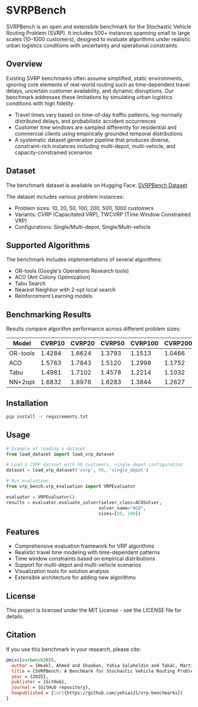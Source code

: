 # SVRPBench

SVRPBench is an open and extensible benchmark for the Stochastic Vehicle Routing Problem (SVRP). It includes 500+ instances spanning small to large scales (10–1000 customers), designed to evaluate algorithms under realistic urban logistics conditions with uncertainty and operational constraints.

## Overview

Existing SVRP benchmarks often assume simplified, static environments, ignoring core elements of real-world routing such as time-dependent travel delays, uncertain customer availability, and dynamic disruptions. Our benchmark addresses these limitations by simulating urban logistics conditions with high fidelity:

- Travel times vary based on time-of-day traffic patterns, log-normally distributed delays, and probabilistic accident occurrences
- Customer time windows are sampled differently for residential and commercial clients using empirically grounded temporal distributions
- A systematic dataset generation pipeline that produces diverse, constraint-rich instances including multi-depot, multi-vehicle, and capacity-constrained scenarios

## Dataset

The benchmark dataset is available on Hugging Face:
[SVRPBench Dataset](https://huggingface.co/datasets/Yahias21/vrp_benchmark/tree/main)

The dataset includes various problem instances:
- Problem sizes: 10, 20, 50, 100, 200, 500, 1000 customers
- Variants: CVRP (Capacitated VRP), TWCVRP (Time Window Constrained VRP)
- Configurations: Single/Multi-depot, Single/Multi-vehicle

## Supported Algorithms

The benchmark includes implementations of several algorithms:
- OR-tools (Google's Operations Research tools)
- ACO (Ant Colony Optimization)
- Tabu Search
- Nearest Neighbor with 2-opt local search
- Reinforcement Learning models

## Benchmarking Results

Results compare algorithm performance across different problem sizes:

| Model    | CVRP10 | CVRP20 | CVRP50 | CVRP100 | CVRP200 | CVRP500 | CVRP1000 |
|----------|--------|--------|--------|---------|---------|---------|----------|
| OR-tools | 1.4284 | 1.6624 | 1.3793 | 1.1513  | 1.0466  | 0.8642  | -        |
| ACO      | 1.5763 | 1.7843 | 1.5120 | 1.2998  | 1.1752  | 1.0371  | 0.9254   |
| Tabu     | 1.4981 | 1.7102 | 1.4578 | 1.2214  | 1.1032  | 0.9723  | 0.8735   |
| NN+2opt  | 1.6832 | 1.8976 | 1.6283 | 1.3844  | 1.2627  | 1.1247  | 1.0123   |

## Installation

```bash
pip install -r requirements.txt
```

## Usage

```python
# Example of loading a dataset
from load_dataset import load_vrp_dataset

# Load a CVRP dataset with 50 customers, single depot configuration
dataset = load_vrp_dataset('cvrp', 50, 'single_depot')

# Run evaluation
from vrp_bench.vrp_evaluation import VRPEvaluator

evaluator = VRPEvaluator()
results = evaluator.evaluate_solver(solver_class=ACOSolver, 
                                   solver_name="ACO",
                                   sizes=[50, 100])
```

## Features

- Comprehensive evaluation framework for VRP algorithms
- Realistic travel time modeling with time-dependent patterns
- Time window constraints based on empirical distributions
- Support for multi-depot and multi-vehicle scenarios
- Visualization tools for solution analysis
- Extensible architecture for adding new algorithms

## License

This project is licensed under the MIT License - see the LICENSE file for details.

## Citation

If you use this benchmark in your research, please cite:

```bibtex
@misc{svrbench2025,
  author = {Heakl, Ahmed and Shaaban, Yahia Salaheldin and Takáč, Martin and Lahlou, Salem and Iklassov, Zangir},
  title = {SVRPBench: A Benchmark for Stochastic Vehicle Routing Problems},
  year = {2025},
  publisher = {GitHub},
  journal = {GitHub repository},
  howpublished = {\url{https://github.com/yehias21/vrp-benchmarks}}
}
``` 
